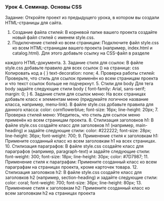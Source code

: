### Урок 4. Семинар. Основы CSS
 Задание:
 Откройте проект из предыдущего урока, в котором вы создали HTML-страницы для
 сайта.
 1. Создание файла стилей:
 В корневой папке вашего проекта создайте новый файл стилей с именем style.css.
 2. Подключение стилей ко всем страницам:
 Подключите файл style.css ко всем HTML-страницам вашего проекта (например,
 index.html и catalog.html). Для этого добавьте ссылку на CSS-файл в разделе
 <head> каждого HTML-документа.
 3. Задание стиля для ссылок:
 В файле style.css добавьте правило для всех ссылок (<a>) на странице:
 css
 Копировать код
 a {
 }
 text-decoration: none;
 4. Проверка работы стилей:
 Проверьте, что стиль для ссылок применён ко всем страницам проекта и что текст
 ссылок больше не подчеркнут.
 5. Стили для body
 Для тега body задайте следующие стили
 body {
 font-family: Arial, sans-serif;
 margin: 0;
 }
6. Задание стиля для ссылок меню:
 На всех страницах добавьте класс к элементам меню (придумайте логичное название
 класса, например, menu-link).
 В файле style.css добавьте правила для данного класса:
 color: cornflowerblue;
 font-size: 16px;
 line-height: 20px;
 7. Проверка стилей меню:
 Убедитесь, что стиль для ссылок меню применён ко всем страницам проекта.
 8. Стилизация заголовков h1:
 В файле style.css создайте класс для заголовков h1 (например, main-heading) и
 задайте следующие стили:
 color: #222222;
 font-size: 28px;
 line-height: 36px;
 font-weight: 700;
 9. Применение стиля к заголовкам h1:
 Примените созданный класс ко всем заголовкам h1 на всех страницах.
 10. Стилизация параграфов:
 В файле style.css создайте класс для параграфов (например, paragraph-text) и
 задайте следующие стили:
 font-weight: 300;
 font-size: 18px;
 line-height: 30px;
 color: #7D7987;
11. Применение стиля к параграфам:
 Примените созданный класс ко всем параграфам на страницах проекта, кроме
 карточек товара.
 12. Стилизация заголовков h2:
 В файле style.css создайте класс для заголовков h2 (например, section-heading)
 и задайте следующие стили:
 color: coral;
 font-weight: 700;
 font-size: 36px;
 line-height: 80px;
 13. Применение стиля к заголовкам h2:
 Примените созданный класс ко всем заголовкам h2 на страницах проекта